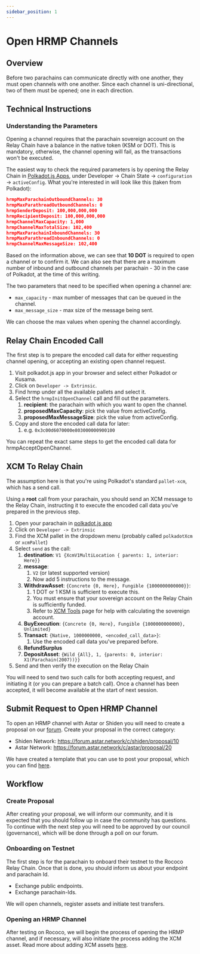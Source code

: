 ```yaml
---
sidebar_position: 1
---
```


# Open HRMP Channels

## Overview

Before two parachains can communicate directly with one another, they must open channels with one another. Since each channel is uni-directional, two of them must be opened; one in each direction.

## Technical Instructions

### Understanding the Parameters

Opening a channel requires that the parachain sovereign account on the Relay Chain have a balance in the native token (KSM or DOT). This is mandatory, otherwise, the channel opening will fail, as the transactions won't be executed.

The easiest way to check the required parameters is by opening the Relay Chain in [Polkadot.js Apps](https://polkadot.js.org/apps/#/explorer), under Developer -> Chain State -> `configuration` -> `activeConfig`. What you're interested in will look like this (taken from Polkadot):

```json
hrmpMaxParachainOutboundChannels: 30
hrmpMaxParathreadOutboundChannels: 0
hrmpSenderDeposit: 100,000,000,000
hrmpRecipientDeposit: 100,000,000,000
hrmpChannelMaxCapacity: 1,000
hrmpChannelMaxTotalSize: 102,400
hrmpMaxParachainInboundChannels: 30
hrmpMaxParathreadInboundChannels: 0
hrmpChannelMaxMessageSize: 102,400
```

Based on the information above, we can see that **10 DOT** is required to open a channel or to confirm it. We can also see that there are a maximum number of inbound and outbound channels per parachain - 30 in the case of Polkadot, at the time of this writing.

The two parameters that need to be specified when opening a channel are:

- `max_capacity` - max number of messages that can be queued in the channel.
- `max_message_size` - max size of the message being sent.

We can choose the max values when opening the channel accordingly.

## Relay Chain Encoded Call

The first step is to prepare the encoded call data for either requesting channel opening, or accepting an existing open channel request.

1. Visit polkadot.js app in your browser and select either Polkadot or Kusama.
2. Click on `Developer -> Extrinsic`.
3. Find hrmp under all the available pallets and select it.
4. Select the `hrmpInitOpenChannel` call and fill out the parameters.
   1. **recipient**: the parachain with which you want to open the channel.
   2. **proposedMaxCapacity**: pick the value from activeConfig.
   3. **proposedMaxMessageSize**: pick the value from activeConfig.
5. Copy and store the encoded call data for later:
   1. e.g. `0x3c00d6070000e803000000900100`

You can repeat the exact same steps to get the encoded call data for hrmpAcceptOpenChannel.

## XCM To Relay Chain

The assumption here is that you're using Polkadot's standard `pallet-xcm`, which has a send call.

Using a **root** call from your parachain, you should send an XCM message to the Relay Chain, instructing it to execute the encoded call data you've prepared in the previous step.

1. Open your parachain in [polkadot.js app](https://polkadot.js.org/apps)
2. Click on `Developer -> Extrinsic`
3. Find the XCM pallet in the dropdown menu (probably called `polkadotXcm` or `xcmPallet`)
4. Select `send` as the call:
   1. **destination**: `V1 {XcmV1MultiLocation { parents: 1, interior: Here}}`
   2. **message**:
      1. `V2` (or latest supported version)
      2. Now add 5 instructions to the message.
   3. **WithdrawAsset**: `{Concrete {0, Here}, Fungible {1000000000000}}`:
      1. 1 DOT or 1 KSM is sufficient to execute this.
      2. You must ensure that your sovereign account on the Relay Chain is sufficiently funded.
      3. Refer to [XCM Tools](https://app.gitbook.com/o/-LgGrgOEDyFYjYWIb1DT/s/-M8GVK5H7hOsGnYqg-7q-872737601/~/changes/AhpKoCvdYLwztMP8vCAb/xcm/xcm-integration/xcm-tools) page for help with calculating the sovereign account.
   4. **BuyExecution**: `{Concrete {0, Here}, Fungible {1000000000000}, Unlimited}`
   5. **Transact**: `{Native, 1000000000, <encoded_call_data>}`:
       1. Use the encoded call data you've prepared before.
   6. **RefundSurplus**
   7. **DepositAsset**: `{Wild {All}, 1, {parents: 0, interior: X1(Parachain(2007))}}`
5. Send and then verify the execution on the Relay Chain

You will need to send two such calls for both accepting request, and initiating it (or you can prepare a batch call). Once a channel has been accepted, it will become available at the start of next session.

## Submit Request to Open HRMP Channel

To open an HRMP channel with Astar or Shiden you will need to create a proposal on our [forum](https://forum.astar.network/). Create your proposal in the correct category:

- Shiden Network: <https://forum.astar.network/c/shiden/proposal/10>
- Astar Network: <https://forum.astar.network/c/astar/proposal/20>

We have created a template that you can use to post your proposal, which you can find [here](https://astarnetwork.notion.site/Open-HRMP-Channel-Template-166eb1b8202d4439a8c00e4a50fe0d89).

## Workflow

### Create Proposal

After creating your proposal, we will inform our community, and it is expected that you should follow up in case the community has questions. To continue with the next step you will need to be approved by our council (governance), which will be done through a poll on our forum.

### Onboarding on Testnet

The first step is for the parachain to onboard their testnet to the Rococo Relay Chain. Once that is done, you should inform us about your endpoint and parachain Id.

- Exchange public endpoints.
- Exchange parachain-Ids.

We will open channels, register assets and initiate test transfers.

### Opening an HRMP Channel

After testing on Rococo, we will begin the process of opening the HRMP channel, and if necessary, will also initiate the process adding the XCM asset. Read more about adding XCM assets [here](https://app.gitbook.com/o/-LgGrgOEDyFYjYWIb1DT/s/-M8GVK5H7hOsGnYqg-7q-872737601/xcm/xcm-integration/xcm-asset-registration).
